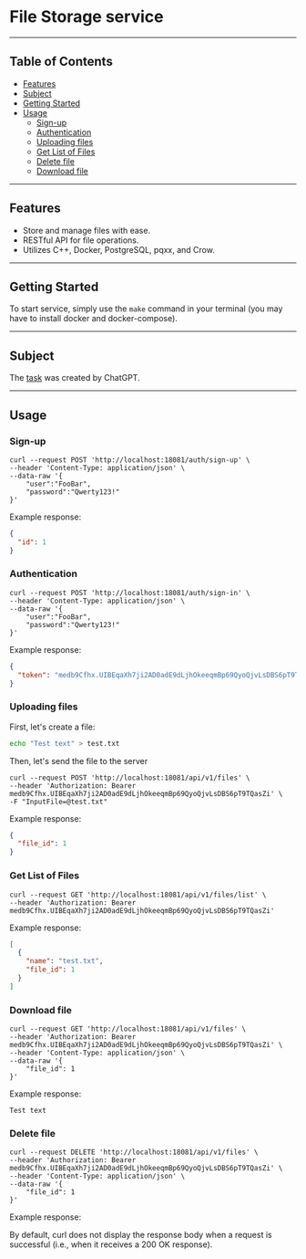 # File Storage service

---
## Table of Contents

- [Features](#features)
- [Subject](#subject)
- [Getting Started](#getting-started)
- [Usage](#usage)
  - [Sign-up](#sign-up)
  - [Authentication](#authentication)
  - [Uploading files](#uploading-files)
  - [Get List of Files](#get-list-of-files)
  - [Delete file](#delete-file)
  - [Download file](#download-file)

---
## Features

- Store and manage files with ease.
- RESTful API for file operations.
- Utilizes C++, Docker, PostgreSQL, pqxx, and Crow.

---
## Getting Started
To start service, simply use the `make` command in your terminal (you may have to install docker and docker-compose).

---
## Subject
The [task](SUBJECT.md) was created by ChatGPT.

---
## Usage

### Sign-up
```curl
curl --request POST 'http://localhost:18081/auth/sign-up' \
--header 'Content-Type: application/json' \
--data-raw '{
    "user":"FooBar",
    "password":"Qwerty123!"
}'
```

Example response:
```json
{
  "id": 1
}
```

### Authentication
```curl
curl --request POST 'http://localhost:18081/auth/sign-in' \
--header 'Content-Type: application/json' \
--data-raw '{
    "user":"FooBar",
    "password":"Qwerty123!"
}'
```


Example response:
```json
{
  "token": "medb9Cfhx.UIBEqaXh7ji2AD0adE9dLjhOkeeqmBp69QyoQjvLsDBS6pT9TQasZi"
}
```

### Uploading files
First, let's create a file:
```bash
echo "Test text" > test.txt
```

Then, let's send the file to the server
```curl
curl --request POST 'http://localhost:18081/api/v1/files' \
--header 'Authorization: Bearer medb9Cfhx.UIBEqaXh7ji2AD0adE9dLjhOkeeqmBp69QyoQjvLsDBS6pT9TQasZi' \
-F "InputFile=@test.txt"
```

Example response:
```json
{
  "file_id": 1
}
```

### Get List of Files
```curl
curl --request GET 'http://localhost:18081/api/v1/files/list' \
--header 'Authorization: Bearer medb9Cfhx.UIBEqaXh7ji2AD0adE9dLjhOkeeqmBp69QyoQjvLsDBS6pT9TQasZi'
```
Example response:
```json
[
  {
    "name": "test.txt",
    "file_id": 1
  }
]
```

### Download file
```curl
curl --request GET 'http://localhost:18081/api/v1/files' \
--header 'Authorization: Bearer medb9Cfhx.UIBEqaXh7ji2AD0adE9dLjhOkeeqmBp69QyoQjvLsDBS6pT9TQasZi' \
--header 'Content-Type: application/json' \
--data-raw '{
    "file_id": 1
}'
```
Example response:
```
Test text
```

### Delete file
```curl
curl --request DELETE 'http://localhost:18081/api/v1/files' \
--header 'Authorization: Bearer medb9Cfhx.UIBEqaXh7ji2AD0adE9dLjhOkeeqmBp69QyoQjvLsDBS6pT9TQasZi' \
--header 'Content-Type: application/json' \
--data-raw '{
    "file_id": 1
}'
```

Example response:

By default, curl does not display the response body when a request is successful (i.e., when it receives a 200 OK response).